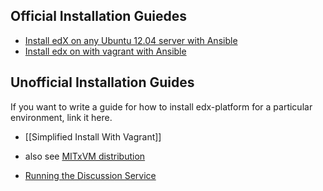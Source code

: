 ## Official Installation Guiedes
* [Install edX on any Ubuntu 12.04 server with Ansible](https://github.com/edx/configuration/wiki#installing-edx-on-a-single-ubuntu-1204-precise-server)
* [Install edx on with vagrant with Ansible](https://github.com/edx/configuration/wiki#installing-edx-on-a-single-ubuntu-1204-virtual-machine-with-vagrant)


## Unofficial Installation Guides
If you want to write a guide for how to install edx-platform for a particular environment, link it here.

* [[Simplified Install With Vagrant]]
* also see [MITxVM distribution](https://people.csail.mit.edu/ichuang/edx/)

* [Running the Discussion Service](https://github.com/edx/edx-platform/blob/master/docs/internal/discussion.md)